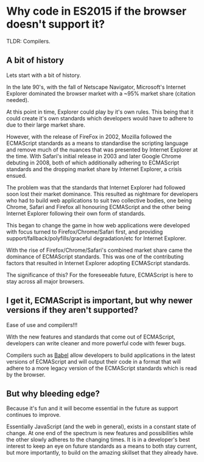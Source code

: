 # Why code in ES2015 if the browser doesn't support it?

TLDR: Compilers.

## A bit of history

Lets start with a bit of history.

In the late 90's, with the fall of Netscape Navigator, Microsoft's Internet Explorer dominated the browser market with a ~95% market share (citation needed).

At this point in time, Explorer could play by it's own rules. This being that it could create it's own standards which developers would have to adhere to due to their large market share.

However, with the release of FireFox in 2002, Mozilla followed the ECMAScript standards as a means to standardise the scripting language and remove much of the nuances that was presented by Internet Explorer at the time. With Safari's initial release in 2003 and later Google Chrome debuting in 2008, both of which additionally adhering to ECMAScript standards and the dropping market share by Internet Explorer, a crisis ensued.

The problem was that the standards that Internet Explorer had followed soon lost their market dominance. This resulted as nightmare for developers who had to build web applications to suit two collective bodies, one being Chrome, Safari and Firefox all honouring ECMAScript and the other being Internet Explorer following their own form of standards.

This began to change the game in how web applications were developed with focus turned to Firefox/Chrome/Safari first, and providing support/fallback/polyfills/graceful degradation/etc for Internet Explorer.

With the rise of Firefox/Chrome/Safari's combined market share came the dominance of ECMAScript standards. This was one of the contributing factors that resulted in Internet Explorer adopting ECMAScript standards.

The significance of this? For the foreseeable future, ECMAScript is here to stay across all major browsers.

## I get it, ECMAScript is important, but why newer versions if they aren't supported?

Ease of use and compilers!!! 

With the new features and standards that come out of ECMAScript, developers can write cleaner and more powerful code with fewer bugs.

Compilers such as [Babel](https://babeljs.io/) allow developers to build applications in the latest versions of ECMAScript and will output their code in a format that will adhere to a more legacy version of the ECMAScript standards which is read by the browser.

## But why bleeding edge?

Because it's fun and it will become essential in the future as support continues to improve.

Essentially JavaScript (and the web in general), exists in a constant state of change. At one end of the spectrum is new features and possibilities while the other slowly adheres to the changing times. It is in a developer's best interest to keep an eye on future standards as a means to both stay current, but more importantly, to build on the amazing skillset that they already have.
